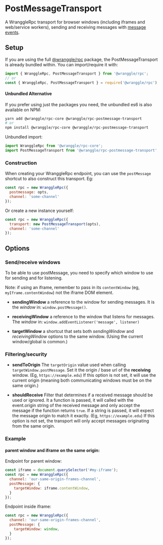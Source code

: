 # PostMessageTransport

A WranggleRpc transport for browser windows (including iframes and web/service workers), sending and receiving messages with [message events](https://developer.mozilla.org/en-US/docs/Web/API/MessageEvent). 


## Setup 

If you are using the full [@wranggle/rpc](https://www.npmjs.com/package/@wranggle/rpc) package, the PostMessageTransport is already bundled within. You can import/require it with: 

```javascript
import { WranggleRpc, PostMessageTransport } from '@wranggle/rpc';
// or
const { WranggleRpc, PostMessageTransport } = require('@wranggle/rpc');
```

#### Unbundled Alternative
If you prefer using just the packages you need, the unbundled es6 is also available on NPM:

```bash
yarn add @wranggle/rpc-core @wranggle/rpc-postmessage-transport
# or
npm install @wranggle/rpc-core @wranggle/rpc-postmessage-transport 
```


Unbundled import:
```javascript
import WranggleRpc from '@wranggle/rpc-core';
import PostMessageTransport from '@wranggle/rpc-postmessage-transport';
```

### Construction

When creating your WranggleRpc endpoint, you can use the `postMessage` shortcut to also construct this transport. Eg:

```javascript
const rpc = new WranggleRpc({
  postmessage: opts,
  channel: 'some-channel'
});
```
Or create a new instance yourself:

```javascript
const rpc = new WranggleRpc({
  transport: new PostMessageTransport(opts),
  channel: 'some-channel'
});
```

## Options

### Send/receive windows

To be able to use postMessage, you need to specify which window to use for sending and for listening.

Note: if using an iframe, remember to pass in its `contentWindow` (eg, `myIframe.contentWindow`) not the iframe DOM element.

* **sendingWindow** a reference to the window for sending messages. It is the *window* in: `window.postMessage()`. 

* **receivingWindow** a reference to the window that listens for messages. The *window* in: `window.addEventListener('message', listener)`

* **targetWindow** a shortcut that sets both *sendingWindow* and *receivingWindow* options to the same window. (Using the current window/global is common.) 


### Filtering/security

* **sendToOrigin** The `targetOrigin` value used when calling `targetWindow.postMessage`. Set it the origin / base url of the **receiving** window. (Eg, `https://example.edu`) If this option is not set, it will use the current origin (meaning both communicating windows must be on the same origin.)

* **shouldReceive** Filter that determines if a received message should be used or ignored. It a function is passed, it will called with the event.origin string of the received message and only accept the message if the function returns `true`. 
If a string is passed, it will expect the message origin to match it exactly. (Eg, `https://example.edu`)
If this option is not set, the transport will only accept messages originating from the same origin.


### Example

#### parent window and iframe on the same origin:

Endpoint for parent window:
```javascript
const iframe = document.querySelector('#my-iframe');
const rpc = new WranggleRpc({
  channel: 'our-same-origin-frames-channel',
  postMessage: {
    targetWindow: iframe.contentWindow,
  }
});
```  

Endpoint inside iframe:
```javascript
const rpc = new WranggleRpc({
  channel: 'our-same-origin-frames-channel',
  postMessage: {
    targetWindow: window,
  }
});
```  
